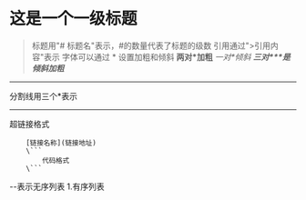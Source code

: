 # 这是一个一级标题
>标题用"# 标题名"表示，#的数量代表了标题的级数
>引用通过">引用内容"表示
字体可以通过 * 设置加粗和倾斜
**两对\*加粗**
*一对\*倾斜*
***三对\*\*\*是倾斜加粗***
***
分割线用三个*表示
***
超链接格式
```
    [链接名称](链接地址)
    \```
        代码格式
    \```
```
-\-表示无序列表
1.有序列表